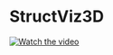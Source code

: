# StructViz3D

[![Watch the video](https://github.com/user-attachments/assets/553d6521-0f11-408f-a088-3a922e92ae8f)](https://youtu.be/8gEaS0dXfAg)
